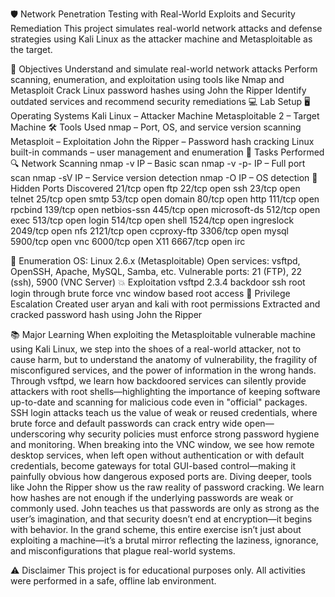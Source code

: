 🛡️ Network Penetration Testing with Real-World Exploits and Security Remediation
This project simulates real-world network attacks and defense strategies using Kali Linux as the attacker machine and Metasploitable as the target.

🎯 Objectives
Understand and simulate real-world network attacks
Perform scanning, enumeration, and exploitation using tools like Nmap and Metasploit
Crack Linux password hashes using John the Ripper
Identify outdated services and recommend security remediations
💻 Lab Setup
🖥️ Operating Systems
Kali Linux – Attacker Machine
Metasploitable 2 – Target Machine
🛠️ Tools Used
nmap – Port, OS, and service version scanning
Metasploit – Exploitation
John the Ripper – Password hash cracking
Linux built-in commands – user management and enumeration
🚀 Tasks Performed
🔍 Network Scanning
nmap -v IP – Basic scan
nmap -v -p- IP – Full port scan
nmap -sV IP – Service version detection
nmap -O IP – OS detection
🔐 Hidden Ports Discovered
21/tcp   open  ftp
22/tcp   open  ssh
23/tcp   open  telnet
25/tcp   open  smtp
53/tcp   open  domain
80/tcp   open  http
111/tcp  open  rpcbind
139/tcp  open  netbios-ssn
445/tcp  open  microsoft-ds
512/tcp  open  exec
513/tcp  open  login
514/tcp  open  shell
1524/tcp open  ingreslock
2049/tcp open  nfs
2121/tcp open  ccproxy-ftp
3306/tcp open  mysql
5900/tcp open  vnc
6000/tcp open  X11
6667/tcp open  irc

📡 Enumeration
OS: Linux 2.6.x (Metasploitable)
Open services: vsftpd, OpenSSH, Apache, MySQL, Samba, etc.
Vulnerable ports: 21 (FTP), 22 (ssh), 5900 (VNC Server)
💥 Exploitation
vsftpd 2.3.4 backdoor
ssh root login through brute force 
vnc window based root access
👤 Privilege Escalation
Created user aryan and kali with root permissions
Extracted and cracked password hash using John the Ripper

📚 Major Learning
When exploiting the Metasploitable vulnerable machine using Kali Linux, we step into the shoes of a real-world attacker, not to cause harm, but to understand the anatomy of vulnerability, the fragility of misconfigured services, and the power of information in the wrong hands. Through vsftpd, we learn how backdoored services can silently provide attackers with root shells—highlighting the importance of keeping software up-to-date and scanning for malicious code even in "official" packages. SSH login attacks teach us the value of weak or reused credentials, where brute force and default passwords can crack entry wide open—underscoring why security policies must enforce strong password hygiene and monitoring. When breaking into the VNC window, we see how remote desktop services, when left open without authentication or with default credentials, become gateways for total GUI-based control—making it painfully obvious how dangerous exposed ports are.
Diving deeper, tools like John the Ripper show us the raw reality of password cracking. We learn how hashes are not enough if the underlying passwords are weak or commonly used. John teaches us that passwords are only as strong as the user’s imagination, and that security doesn’t end at encryption—it begins with behavior.
In the grand scheme, this entire exercise isn’t just about exploiting a machine—it’s a brutal mirror reflecting the laziness, ignorance, and misconfigurations that plague real-world systems. 

⚠️ Disclaimer
This project is for educational purposes only. All activities were performed in a safe, offline lab environment. 

